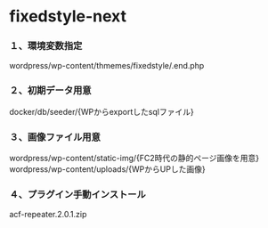 # fixedstyle-next


### １、環境変数指定
wordpress/wp-content/thmemes/fixedstyle/.end.php

### ２、初期データ用意
docker/db/seeder/{WPからexportしたsqlファイル}

### ３、画像ファイル用意
wordpress/wp-content/static-img/{FC2時代の静的ページ画像を用意}
wordpress/wp-content/uploads/{WPからUPした画像}

### ４、プラグイン手動インストール
acf-repeater.2.0.1.zip